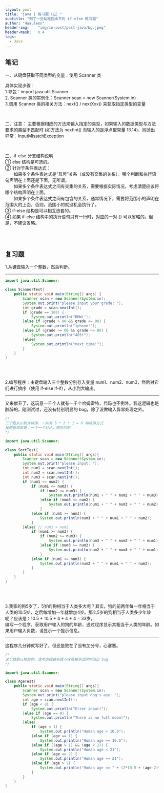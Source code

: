 ```yaml
---
layout: post
title: "java | 练习题（五）"
subtitle: "列了一些幼稚园水平的 if-else 练习题"
author: "Haauleon"
header-img:    "img/in-post/post-java/bg.jpeg"
header-mask:   0.4
tags:
  - Java
---
```



## 笔记    
一、从键盘获取不同类型的变量：使用 Scanner 类          

具体实现步骤：       
1.导包：import java.util.Scanner       
2. Scanner 类的实例化：Scanner scan = new Scanner(System.in)       
3.调用 Scanner 类的相关方法：next() / nextXxx() 来获取指定类型的变量          

<br>

二、注意：
主要根据相应的方法来输入指定的类型，如果输入的数据类型与方法要求的类型不匹配时 (如方法为 nextInt() 而输入的是浮点型常量 13.14)，则抛出异常：InputMisatchException         

<br>

三、if-else 分支结构说明      
① else 结构是可选的。    
② 针对于条件表达式：    
&emsp;&emsp;如果多个条件表达式是“互斥”关系（或没有交集的关系），哪个判断和执行语句声明在上面还是下面，无所谓。     
&emsp;&emsp;如果多个条件表达式之间有交集的关系，需要根据实际情况，考虑清楚应该将哪个结构声明在上面。     
&emsp;&emsp;如果多个条件表达式之间有包含的关系，通常情况下，需要将范围小的声明在范围大的上面，否则，范围小的就没机会执行了。            
③ if-else 结构是可以相互嵌套的。     
④ 如果 if-else 结构中的执行语句只有一行时，对应的一对 {} 可以省略的。但是，不建议省略。      

<br><br>

## 复习题
1.从键盘输入一个整数，然后判断。    

---  

```java
import java.util.Scanner;

class ScannerTest{
    public static void main(String[] args) {
        Scanner scan = new Scanner(System.in);
        System.out.print("please input your grade: ");
        int grade = scan.nextInt();
        if (grade == 100) {
            System.out.println("BMW!");
        }else if (grade > 80 && grade <= 99) {
            System.out.println("iphone!");
        }else if (grade >= 60 && grade <= 80) {
            System.out.println("405!");
        }else{
            System.out.println("next time!");
        }
    }
}
```

<br><br>
  
2.编写程序：由键盘输入三个整数分别存入变量 num1、num2、num3，然后对它们进行排序（使用 if-else if-if），从小到大输出。        

---

又来献丑了，这玩意一千个人就有一千个哈姆雷特，代码也不例外。我这逻辑也是醉醉的，刚测试过，还没有特别明显的 bug，除了没做输入异常处理之外。      


```java
/*
三个数从小到大排序，一共有 3 * 2 * 1 = 6 种排序方式
我的思路就是：一个一个对比，啊哈哈哈
*/

import java.util.Scanner;

class SortTest{
    public static void main(String[] args){
        Scanner scan = new Scanner(System.in);
        System.out.print("please input: ");
        int num1 = scan.nextInt();
        int num2 = scan.nextInt();
        int num3 = scan.nextInt();
        if (num1 <= num2) {
            if (num1 <= num3) {
                if (num2 <= num3) {
                    System.out.println(num1 + " " + num2 + " " + num3);
                }else if (num3 <= num2) {
                    System.out.println(num1 + " " + num3 + " " + num2);
                }
            }else if (num1 >= num3) {
                System.out.println(num3 + " " + num1 + " " + num2);
            }
        }else{ // num1 > num2
            if (num1 >= num3) {
                if (num2 >= num3) {
                    System.out.println(num3 + " " + num2 + " " + num1);
                }else if (num3 >= num2) {
                    System.out.println(num2 + " " + num3 + " " + num1);
                }
            }else if (num1 <= num3) {
                System.out.println(num2 + " " + num1 + " " + num3);
            }
        }
    }
}
```

<br><br>

3.我家的狗5岁了，5岁的狗相当于人类多大呢？其实，狗的前两年每一年相当于人类的10.5岁，之后每增加一年就增加4岁。那么5岁的狗相当于人类多少年龄呢？应该是：10.5 + 10.5 + 4 + 4 + 4 = 33岁。    
编写一个程序，获取用户输入的狗的年龄，通过程序显示其相当于人类的年龄。如果用户输入负数，请显示一个提示信息。       

---

这程序几分钟就写好了，但还是败在了没有加分号，心塞塞。      

```java
/*
这个就是玩校验的，谁考虑得越多就不容易被测试同学测出 bug
*/

import java.util.Scanner;

class AgeTest{
    public static void main(String[] args){
        Scanner scan = new Scanner(System.in);
        System.out.print("please input dog's age: ");
        int age = scan.nextInt();
        if (age < 0) {
            System.out.println("Error input!");
        }else if (age == 0) {
            System.out.println("There is no full moon!");
        }else{
            if (age < 1) {
                System.out.println("Human age < 10.5");
            }else if (age == 1) {
                System.out.println("Human age == 10.5");
            }else if ((age > 1) && (age < 2)) {
                System.out.println("Human age < 21");
            }else if (age == 2) {
                System.out.println("Human age == 21");
            }else if (age > 2) {
                System.out.println("Human age == " + (2*10.5 + (age-2)*4));
            }
        }
    }
}
```